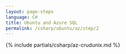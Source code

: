 ```yaml
---
layout: page-steps
language: C#
title: Ubuntu and Azure SQL
permalink: /csharp/ubuntu/az/step/2
---
```


{% include partials/csharp/az-crudunix.md %}
